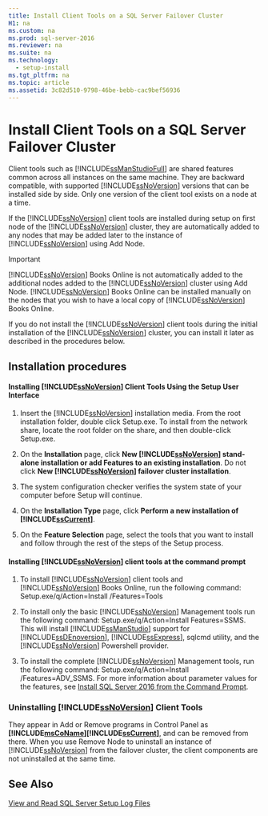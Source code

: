 ```yaml
---
title: Install Client Tools on a SQL Server Failover Cluster
H1: na
ms.custom: na
ms.prod: sql-server-2016
ms.reviewer: na
ms.suite: na
ms.technology: 
  - setup-install
ms.tgt_pltfrm: na
ms.topic: article
ms.assetid: 3c82d510-9798-46be-bebb-cac9bef56936
---
```

# Install Client Tools on a SQL Server Failover Cluster
  Client tools such as [!INCLUDE[ssManStudioFull](../../Token/Other/ssManStudioFull_md.md)] are shared features common across all instances on the same machine. They are backward compatible, with supported [!INCLUDE[ssNoVersion](../../Token/Other/ssNoVersion_md.md)] versions that can be installed side by side. Only one version of the client tool exists on a node at a time.  
  
 If the [!INCLUDE[ssNoVersion](../../Token/Other/ssNoVersion_md.md)] client tools are installed during setup on first node of the [!INCLUDE[ssNoVersion](../../Token/Other/ssNoVersion_md.md)] cluster, they are automatically added to any nodes that may be added later to the instance of [!INCLUDE[ssNoVersion](../../Token/Other/ssNoVersion_md.md)] using Add Node.  
  
> [!IMPORTANT]  
>  [!INCLUDE[ssNoVersion](../../Token/Other/ssNoVersion_md.md)] Books Online is not automatically added to the additional nodes added to the [!INCLUDE[ssNoVersion](../../Token/Other/ssNoVersion_md.md)] cluster using Add Node. [!INCLUDE[ssNoVersion](../../Token/Other/ssNoVersion_md.md)] Books Online can be installed manually on the nodes that you wish to have a local copy of [!INCLUDE[ssNoVersion](../../Token/Other/ssNoVersion_md.md)] Books Online.  
  
 If you do not install the [!INCLUDE[ssNoVersion](../../Token/Other/ssNoVersion_md.md)] client tools during the initial installation of the [!INCLUDE[ssNoVersion](../../Token/Other/ssNoVersion_md.md)] cluster, you can install it later as described in the procedures below.  
  
## Installation procedures  
  
#### Installing [!INCLUDE[ssNoVersion](../../Token/Other/ssNoVersion_md.md)] Client Tools Using the Setup User Interface  
  
1.  Insert the [!INCLUDE[ssNoVersion](../../Token/Other/ssNoVersion_md.md)] installation media. From the root installation folder, double click Setup.exe. To install from the network share, locate the root folder on the share, and then double\-click Setup.exe.  
  
2.  On the **Installation** page, click **New [!INCLUDE[ssNoVersion](../../Token/Other/ssNoVersion_md.md)] stand\-alone installation or add Features to an existing installation**. Do not click **New [!INCLUDE[ssNoVersion](../../Token/Other/ssNoVersion_md.md)] failover cluster installation**.  
  
3.  The system configuration checker verifies the system state of your computer before Setup will continue.  
  
4.  On the **Installation Type** page, click **Perform a new installation of [!INCLUDE[ssCurrent](../../Token/Other/ssCurrent_md.md)]**.  
  
5.  On the **Feature Selection** page, select the tools that you want to install and follow through the rest of the steps of the Setup process.  
  
#### Installing [!INCLUDE[ssNoVersion](../../Token/Other/ssNoVersion_md.md)] client tools at the command prompt  
  
1.  To install [!INCLUDE[ssNoVersion](../../Token/Other/ssNoVersion_md.md)] client tools and [!INCLUDE[ssNoVersion](../../Token/Other/ssNoVersion_md.md)] Books Online, run the following command: Setup.exe\/q\/Action\=Install \/Features\=Tools  
  
2.  To install only the basic [!INCLUDE[ssNoVersion](../../Token/Other/ssNoVersion_md.md)] Management tools run the following command: Setup.exe\/q\/Action\=Install Features\=SSMS. This will install [!INCLUDE[ssManStudio](../../Token/Other/ssManStudio_md.md)] support for [!INCLUDE[ssDEnoversion](../../Token/Other/ssDEnoversion_md.md)], [!INCLUDE[ssExpress](../../Token/Other/ssExpress_md.md)], sqlcmd utility, and the [!INCLUDE[ssNoVersion](../../Token/Other/ssNoVersion_md.md)] Powershell provider.  
  
3.  To install the complete [!INCLUDE[ssNoVersion](../../Token/Other/ssNoVersion_md.md)] Management tools, run the following command: Setup.exe\/q\/Action\=Install \/Features\=ADV\_SSMS. For more information about parameter values for the features, see [Install SQL Server 2016 from the Command Prompt](../../Topics/TopicNameNotContainA/Install-SQL-Server-2016-from-the-Command-Prompt.md).  
  
### Uninstalling [!INCLUDE[ssNoVersion](../../Token/Other/ssNoVersion_md.md)] Client Tools  
 They appear in Add or Remove programs in Control Panel as **[!INCLUDE[msCoName](../../Token/Other/msCoName_md.md)][!INCLUDE[ssCurrent](../../Token/Other/ssCurrent_md.md)]**, and can be removed from there. When you use Remove Node to uninstall an instance of [!INCLUDE[ssNoVersion](../../Token/Other/ssNoVersion_md.md)] from the failover cluster, the client components are not uninstalled at the same time.  
  
## See Also  
 [View and Read SQL Server Setup Log Files](../../Topics/TopicNameNotContainA/View-and-Read-SQL-Server-Setup-Log-Files.md)  
  
  